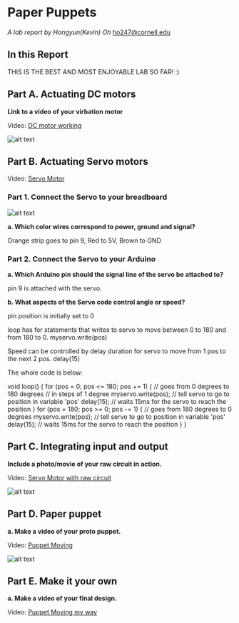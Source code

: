 # Paper Puppets

*A lab report by Hongyun(Kevin) Oh*
ho247@cornell.edu


## In this Report

THIS IS THE BEST AND MOST ENJOYABLE LAB SO FAR! :) 


## Part A. Actuating DC motors
 
**Link to a video of your virbation motor**

Video:   [DC motor working](https://youtu.be/3zkNKT3zdvQ)

 ![alt text](https://github.com/contactkoh/IDD-Fa18-Lab4/blob/master/DCmotor.jpg)

## Part B. Actuating Servo motors
 Video:   [Servo Motor](https://youtu.be/nEDxBitw8-o)

### Part 1. Connect the Servo to your breadboard

 ![alt text](https://github.com/contactkoh/IDD-Fa18-Lab4/blob/master/BreadboardServo.jpg)

**a. Which color wires correspond to power, ground and signal?**

Orange strip goes to pin 9, Red to 5V, Brown to GND


### Part 2. Connect the Servo to your Arduino

**a. Which Arduino pin should the signal line of the servo be attached to?**

pin 9 is attached with the servo.

**b. What aspects of the Servo code control angle or speed?**

pin position is initially set to 0

loop has for statements that writes to servo to move between 0 to 180 and from 180 to 0.
myservo.write(pos)

Speed can be controlled by delay duration for servo to  move from 1 pos to the next 2 pos.
delay(15)

The whole code is below:


void loop() {
  for (pos = 0; pos <= 180; pos += 1) { // goes from 0 degrees to 180 degrees
    // in steps of 1 degree
    myservo.write(pos);              // tell servo to go to position in variable 'pos'
    delay(15);                       // waits 15ms for the servo to reach the position
  }
  for (pos = 180; pos >= 0; pos -= 1) { // goes from 180 degrees to 0 degrees
    myservo.write(pos);              // tell servo to go to position in variable 'pos'
    delay(15);                       // waits 15ms for the servo to reach the position
  }
}


## Part C. Integrating input and output

**Include a photo/movie of your raw circuit in action.**

Video:   [Servo Motor with raw circuit](https://youtu.be/IAmvl3osk8M)

 ![alt text](https://github.com/contactkoh/IDD-Fa18-Lab4/blob/master/ServoCircuit.jpg)


## Part D. Paper puppet

**a. Make a video of your proto puppet.**

Video:   [Puppet Moving](https://youtu.be/v9OuYEZoh2U)

 ![alt text](https://github.com/contactkoh/IDD-Fa18-Lab4/blob/master/Puppet2.jpg)



## Part E. Make it your own

**a. Make a video of your final design.**
 
 Video:   [Puppet Moving my way](https://youtu.be/IAmvl3osk8M)
 
 
 
